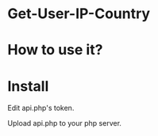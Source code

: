 # Get-User-IP-Country
# How to use it?

# Install

Edit api.php's token.

Upload api.php to your php server.
